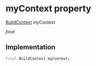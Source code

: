 


# myContext property






[BuildContext](https://api.flutter.dev/flutter/widgets/BuildContext-class.html) myContext
  
_final_






## Implementation

```dart
final BuildContext myContext;


```







